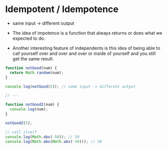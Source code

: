 # Idempotent / Idempotence

- same input -> different output

- The idea of impotence is a function that always returns or does what we expected to do.

- Another interesting feature of independents is this idea of being able to call yourself over and over and over or inside of yourself and you still get the same result.

```js
function notGood(num) {
  return Math.random(num);
}

console.log(notGood(5)); // same input -> different output

// ---

function notGood2(num) {
  console.log(num);
}

notGood2(5);

// call itself
console.log(Math.abs(-50)); // 50
console.log(Math.abs(Math.abs(-50))); // 50
```
